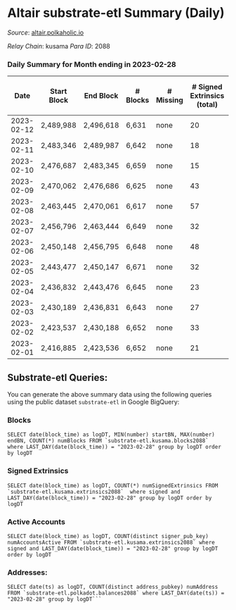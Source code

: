 # Altair substrate-etl Summary (Daily)

_Source_: [altair.polkaholic.io](https://altair.polkaholic.io)

*Relay Chain*: kusama
*Para ID*: 2088



### Daily Summary for Month ending in 2023-02-28


| Date | Start Block | End Block | # Blocks | # Missing | # Signed Extrinsics (total) | # Active Accounts | # Addresses with Balances | # Events | # Transfers | # XCM Transfers In | # XCM Transfers Out |
| ---- | ----------- | --------- | -------- | --------- | --------------------------- | ----------------- | ------------------------- | -------- | ----------- | ------------------ | ------------------- |
| 2023-02-12 | 2,489,988 | 2,496,618 | 6,631 | none  | 20 | 16 | 29,429 | 13,415 | 8 ($2,393.52) |   |   |
| 2023-02-11 | 2,483,346 | 2,489,987 | 6,642 | none  | 18 | 17 | 29,428 | 13,420 | 7 ($197.60) |   |   |
| 2023-02-10 | 2,476,687 | 2,483,345 | 6,659 | none  | 15 | 12 | 29,427 | 13,435 | 8 ($288.58) |   |   |
| 2023-02-09 | 2,470,062 | 2,476,686 | 6,625 | none  | 43 | 35 | 29,426 | 13,589 | 17 ($1,631.18) |   |   |
| 2023-02-08 | 2,463,445 | 2,470,061 | 6,617 | none  | 57 | 39 | 29,423 | 13,652 | 28 ($15,696.27) |   |   |
| 2023-02-07 | 2,456,796 | 2,463,444 | 6,649 | none  | 32 | 21 | 29,420 | 13,552 | 19 ($11,128.09) |   |   |
| 2023-02-06 | 2,450,148 | 2,456,795 | 6,648 | none  | 48 | 28 | 29,417 | 13,663 | 21 ($1,667.59) |   |   |
| 2023-02-05 | 2,443,477 | 2,450,147 | 6,671 | none  | 32 | 22 | 29,413 | 13,582 | 14 ($605.53) |   |   |
| 2023-02-04 | 2,436,832 | 2,443,476 | 6,645 | none  | 23 | 16 | 29,411 | 13,473 | 13 ($557.27) | 1 ($130.01) | 2 ($223.56) |
| 2023-02-03 | 2,430,189 | 2,436,831 | 6,643 | none  | 27 | 21 | 29,410 | 13,505 | 14 ($255.05) | 1 ($19.51) |   |
| 2023-02-02 | 2,423,537 | 2,430,188 | 6,652 | none  | 33 | 27 | 29,409 | 13,563 | 16 ($340.34) | 1 ($5.80) |   |
| 2023-02-01 | 2,416,885 | 2,423,536 | 6,652 | none  | 21 | 17 | 29,410 | 13,487 | 10 ($369.33) | 1 ($136.04) | 1 ($112.59) |

## Substrate-etl Queries:
You can generate the above summary data using the following queries using the public dataset `substrate-etl` in Google BigQuery:


### Blocks
```
SELECT date(block_time) as logDT, MIN(number) startBN, MAX(number) endBN, COUNT(*) numBlocks FROM `substrate-etl.kusama.blocks2088`  where LAST_DAY(date(block_time)) = "2023-02-28" group by logDT order by logDT
```


### Signed Extrinsics
```
SELECT date(block_time) as logDT, COUNT(*) numSignedExtrinsics FROM `substrate-etl.kusama.extrinsics2088`  where signed and LAST_DAY(date(block_time)) = "2023-02-28" group by logDT order by logDT
```


### Active Accounts
```
SELECT date(block_time) as logDT, COUNT(distinct signer_pub_key) numAccountsActive FROM `substrate-etl.kusama.extrinsics2088` where signed and LAST_DAY(date(block_time)) = "2023-02-28" group by logDT order by logDT
```


### Addresses:
```
SELECT date(ts) as logDT, COUNT(distinct address_pubkey) numAddress FROM `substrate-etl.polkadot.balances2088` where LAST_DAY(date(ts)) = "2023-02-28" group by logDT```

